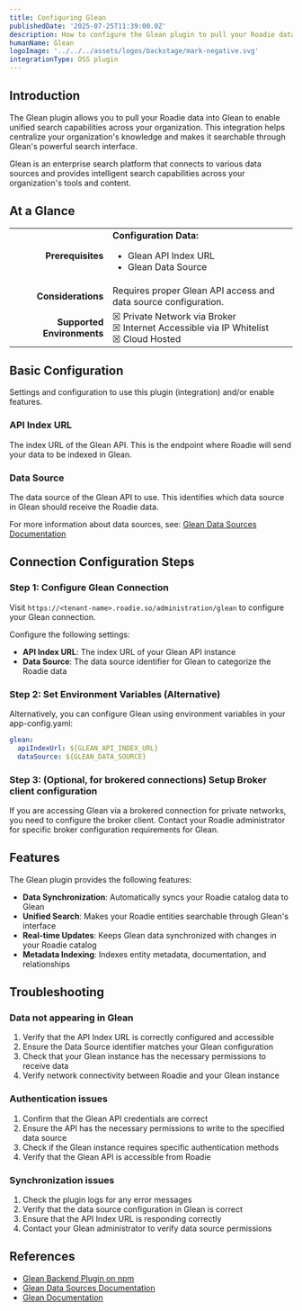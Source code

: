 ```yaml
---
title: Configuring Glean
publishedDate: '2025-07-25T11:39:00.0Z'
description: How to configure the Glean plugin to pull your Roadie data into Glean for unified search capabilities.
humanName: Glean
logoImage: '../../../assets/logos/backstage/mark-negative.svg'
integrationType: OSS plugin
---
```


## Introduction

The Glean plugin allows you to pull your Roadie data into Glean to enable unified search capabilities across your organization. This integration helps centralize your organization's knowledge and makes it searchable through Glean's powerful search interface.

Glean is an enterprise search platform that connects to various data sources and provides intelligent search capabilities across your organization's tools and content.

## At a Glance

| | |
|---: | --- |
| **Prerequisites** | **Configuration Data:** <ul><li>Glean API Index URL</li><li>Glean Data Source</li></ul> |
| **Considerations** | Requires proper Glean API access and data source configuration. |
| **Supported Environments** | ☒ Private Network via Broker <br /> ☒ Internet Accessible via IP Whitelist <br /> ☒ Cloud Hosted |

## Basic Configuration

Settings and configuration to use this plugin (integration) and/or enable features.

### API Index URL

The index URL of the Glean API. This is the endpoint where Roadie will send your data to be indexed in Glean.

### Data Source

The data source of the Glean API to use. This identifies which data source in Glean should receive the Roadie data. 

For more information about data sources, see: [Glean Data Sources Documentation](https://support.glean.com/hc/en-us/articles/30038992119451-Data-Sources)

## Connection Configuration Steps

### Step 1: Configure Glean Connection

Visit `https://<tenant-name>.roadie.so/administration/glean` to configure your Glean connection.

Configure the following settings:

- **API Index URL**: The index URL of your Glean API instance
- **Data Source**: The data source identifier for Glean to categorize the Roadie data

### Step 2: Set Environment Variables (Alternative)

Alternatively, you can configure Glean using environment variables in your app-config.yaml:

```yaml
glean:
  apiIndexUrl: ${GLEAN_API_INDEX_URL}
  dataSource: ${GLEAN_DATA_SOURCE}
```

### Step 3: (Optional, for brokered connections) Setup Broker client configuration

If you are accessing Glean via a brokered connection for private networks, you need to configure the broker client. Contact your Roadie administrator for specific broker configuration requirements for Glean.

## Features

The Glean plugin provides the following features:

- **Data Synchronization**: Automatically syncs your Roadie catalog data to Glean
- **Unified Search**: Makes your Roadie entities searchable through Glean's interface
- **Real-time Updates**: Keeps Glean data synchronized with changes in your Roadie catalog
- **Metadata Indexing**: Indexes entity metadata, documentation, and relationships

## Troubleshooting

### Data not appearing in Glean

1. Verify that the API Index URL is correctly configured and accessible
2. Ensure the Data Source identifier matches your Glean configuration
3. Check that your Glean instance has the necessary permissions to receive data
4. Verify network connectivity between Roadie and your Glean instance

### Authentication issues

1. Confirm that the Glean API credentials are correct
2. Ensure the API has the necessary permissions to write to the specified data source
3. Check if the Glean instance requires specific authentication methods
4. Verify that the Glean API is accessible from Roadie

### Synchronization issues

1. Check the plugin logs for any error messages
2. Verify that the data source configuration in Glean is correct
3. Ensure that the API Index URL is responding correctly
4. Contact your Glean administrator to verify data source permissions

## References

- [Glean Backend Plugin on npm](https://www.npmjs.com/package/@roadiehq/backstage-plugin-glean-backend)
- [Glean Data Sources Documentation](https://support.glean.com/hc/en-us/articles/30038992119451-Data-Sources)
- [Glean Documentation](https://support.glean.com/)
